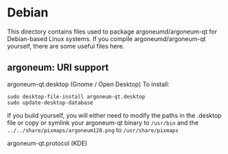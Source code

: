 
Debian
====================
This directory contains files used to package argoneumd/argoneum-qt
for Debian-based Linux systems. If you compile argoneumd/argoneum-qt yourself, there are some useful files here.

## argoneum: URI support ##


argoneum-qt.desktop  (Gnome / Open Desktop)
To install:

	sudo desktop-file-install argoneum-qt.desktop
	sudo update-desktop-database

If you build yourself, you will either need to modify the paths in
the .desktop file or copy or symlink your argoneum-qt binary to `/usr/bin`
and the `../../share/pixmaps/argoneum128.png` to `/usr/share/pixmaps`

argoneum-qt.protocol (KDE)

